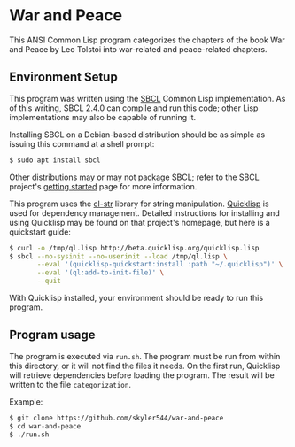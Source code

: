 # War and Peace

This ANSI Common Lisp program categorizes the chapters of the book War and Peace by Leo Tolstoi into war-related and peace-related chapters.

## Environment Setup

This program was written using the [SBCL](https://www.sbcl.org/) Common Lisp implementation. As of this writing, SBCL 2.4.0 can compile and run this code; other Lisp implementations may also be capable of running it.

Installing SBCL on a Debian-based distribution should be as simple as issuing this command at a shell prompt:

```sh
$ sudo apt install sbcl
```

Other distributions may or may not package SBCL; refer to the SBCL project's [getting started](https://www.sbcl.org/getting.html) page for more information.


This program uses the [cl-str](https://github.com/vindarel/cl-str) library for string manipulation. [Quicklisp](https://www.quicklisp.org/beta/) is used for dependency management. Detailed instructions for installing and using Quicklisp may be found on that project's homepage, but here is a quickstart guide:

```sh
$ curl -o /tmp/ql.lisp http://beta.quicklisp.org/quicklisp.lisp
$ sbcl --no-sysinit --no-userinit --load /tmp/ql.lisp \
       --eval '(quicklisp-quickstart:install :path "~/.quicklisp")' \
       --eval '(ql:add-to-init-file)' \
       --quit
```

With Quicklisp installed, your environment should be ready to run this program. 

## Program usage

The program is executed via `run.sh`. The program must be run from within this directory, or it will not find the files it needs. On the first run, Quicklisp will retrieve dependencies before loading the program. The result will be written to the file `categorization`.

Example:

```sh
$ git clone https://github.com/skyler544/war-and-peace
$ cd war-and-peace
$ ./run.sh
```
